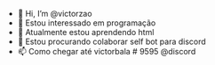 - 👋 Hi, I’m @victorzao
- 👀 Estou interessado em programação 
- 🌱 Atualmente estou aprendendo html
- 💞️ Estou procurando colaborar self bot para discord
- 📫 Como chegar até victorbala # 9595 @discord

<!---
victorzao/victorzao is a ✨ special ✨ repository because its `README.md` (this file) appears on your GitHub profile.
You can click the Preview link to take a look at your changes.
--->
